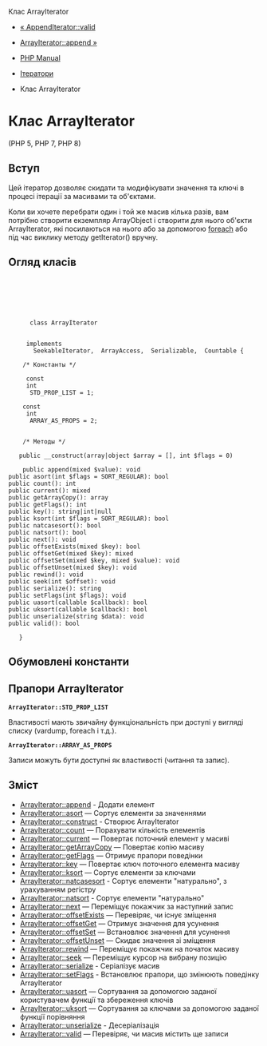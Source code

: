 Клас ArrayIterator

-   [« AppendIterator::valid](appenditerator.valid.md)
    
-   [ArrayIterator::append »](arrayiterator.append.md)
    
-   [PHP Manual](index.md)
    
-   [Ітератори](spl.iterators.md)
    
-   Клас ArrayIterator
    

# Клас ArrayIterator

(PHP 5, PHP 7, PHP 8)

## Вступ

Цей ітератор дозволяє скидати та модифікувати значення та ключі в процесі ітерації за масивами та об'єктами.

Коли ви хочете перебрати один і той же масив кілька разів, вам потрібно створити екземпляр ArrayObject і створити для нього об'єкти ArrayIterator, які посилаються на нього або за допомогою [foreach](control-structures.foreach.html) або під час виклику методу getIterator() вручну.

## Огляд класів

```classsynopsis

     
    

    
     
      class ArrayIterator
     

     implements 
       SeekableIterator,  ArrayAccess,  Serializable,  Countable {

    /* Константы */
    
     const
     int
      STD_PROP_LIST = 1;

    const
     int
      ARRAY_AS_PROPS = 2;


    /* Методы */
    
   public __construct(array|object $array = [], int $flags = 0)

    public append(mixed $value): void
public asort(int $flags = SORT_REGULAR): bool
public count(): int
public current(): mixed
public getArrayCopy(): array
public getFlags(): int
public key(): string|int|null
public ksort(int $flags = SORT_REGULAR): bool
public natcasesort(): bool
public natsort(): bool
public next(): void
public offsetExists(mixed $key): bool
public offsetGet(mixed $key): mixed
public offsetSet(mixed $key, mixed $value): void
public offsetUnset(mixed $key): void
public rewind(): void
public seek(int $offset): void
public serialize(): string
public setFlags(int $flags): void
public uasort(callable $callback): bool
public uksort(callable $callback): bool
public unserialize(string $data): void
public valid(): bool

   }
```

## Обумовлені константи

## Прапори ArrayIterator

**`ArrayIterator::STD_PROP_LIST`**

Властивості мають звичайну функціональність при доступі у вигляді списку (vardump, foreach і т.д.).

**`ArrayIterator::ARRAY_AS_PROPS`**

Записи можуть бути доступні як властивості (читання та запис).

## Зміст

-   [ArrayIterator::append](arrayiterator.append.md) - Додати елемент
-   [ArrayIterator::asort](arrayiterator.asort.md) — Сортує елементи за значеннями
-   [ArrayIterator::construct](arrayiterator.construct.md) - Створює ArrayIterator
-   [ArrayIterator::count](arrayiterator.count.md) — Порахувати кількість елементів
-   [ArrayIterator::current](arrayiterator.current.md) — Повертає поточний елемент у масиві
-   [ArrayIterator::getArrayCopy](arrayiterator.getarraycopy.md) — Повертає копію масиву
-   [ArrayIterator::getFlags](arrayiterator.getflags.md) — Отримує прапори поведінки
-   [ArrayIterator::key](arrayiterator.key.md) — Повертає ключ поточного елемента масиву
-   [ArrayIterator::ksort](arrayiterator.ksort.md) — Сортує елементи за ключами
-   [ArrayIterator::natcasesort](arrayiterator.natcasesort.md) - Сортує елементи "натурально", з урахуванням регістру
-   [ArrayIterator::natsort](arrayiterator.natsort.md) - Сортує елементи "натурально"
-   [ArrayIterator::next](arrayiterator.next.md) — Переміщує покажчик за наступний запис
-   [ArrayIterator::offsetExists](arrayiterator.offsetexists.md) — Перевіряє, чи існує зміщення
-   [ArrayIterator::offsetGet](arrayiterator.offsetget.md) — Отримує значення для усунення
-   [ArrayIterator::offsetSet](arrayiterator.offsetset.md) — Встановлює значення для усунення
-   [ArrayIterator::offsetUnset](arrayiterator.offsetunset.md) — Скидає значення зі зміщення
-   [ArrayIterator::rewind](arrayiterator.rewind.md) — Переміщує покажчик на початок масиву
-   [ArrayIterator::seek](arrayiterator.seek.md) — Переміщує курсор на вибрану позицію
-   [ArrayIterator::serialize](arrayiterator.serialize.md) - Серіалізує масив
-   [ArrayIterator::setFlags](arrayiterator.setflags.md) - Встановлює прапори, що змінюють поведінку ArrayIterator
-   [ArrayIterator::uasort](arrayiterator.uasort.md) — Сортування за допомогою заданої користувачем функції та збереження ключів
-   [ArrayIterator::uksort](arrayiterator.uksort.md) — Сортування за ключами за допомогою заданої функції порівняння
-   [ArrayIterator::unserialize](arrayiterator.unserialize.md) - Десеріалізація
-   [ArrayIterator::valid](arrayiterator.valid.md) — Перевіряє, чи масив містить ще записи